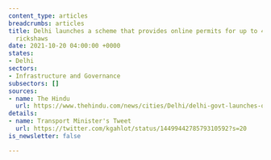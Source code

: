 ```yaml
---
content_type: articles
breadcrumbs: articles
title: Delhi launches a scheme that provides online permits for up to 4,261 electric
  rickshaws
date: 2021-10-20 04:00:00 +0000
states:
- Delhi
sectors:
- Infrastructure and Governance
subsectors: []
sources:
- name: The Hindu
  url: https://www.thehindu.com/news/cities/Delhi/delhi-govt-launches-online-registration-for-e-auto-permits-with-33-reservation-for-women/article37050435.ece
details:
- name: Transport Minister's Tweet
  url: https://twitter.com/kgahlot/status/1449944278579310592?s=20
is_newsletter: false

---
```


